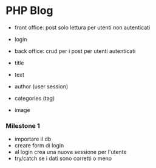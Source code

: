 PHP Blog
===

- front office: post solo lettura per utenti non autenticati
- login
- back office: crud per i post per utenti autenticati

- title
- text
- author (user session)
- categories (tag)
- image


### Milestone 1
- importare il db
- creare form di login
- al login crea una nuova sessione per l'utente
- try/catch se i dati sono corretti o meno



